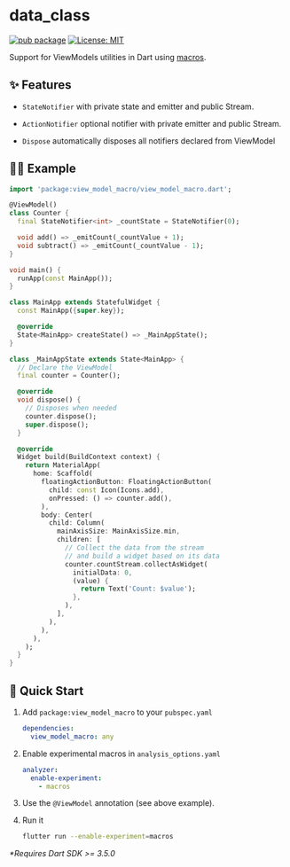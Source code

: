 # data_class

[![pub package](https://img.shields.io/pub/v/view_model_macro.svg)](https://pub.dev/packages/view_model_macro)
[![License: MIT](https://img.shields.io/badge/license-MIT-purple.svg)](https://opensource.org/licenses/MIT)

Support for ViewModels utilities in Dart using [macros](https://dart.dev/language/macros).

## ✨ Features

- `StateNotifier` with private state and emitter and public Stream.

- `ActionNotifier` optional notifier with private emitter and public Stream.

- `Dispose` automatically disposes all notifiers declared from ViewModel

## 🧑‍💻 Example

```dart
import 'package:view_model_macro/view_model_macro.dart';

@ViewModel()
class Counter {
  final StateNotifier<int> _countState = StateNotifier(0);

  void add() => _emitCount(_countValue + 1);
  void subtract() => _emitCount(_countValue - 1);
}

void main() {
  runApp(const MainApp());
}

class MainApp extends StatefulWidget {
  const MainApp({super.key});

  @override
  State<MainApp> createState() => _MainAppState();
}

class _MainAppState extends State<MainApp> {
  // Declare the ViewModel
  final counter = Counter();

  @override
  void dispose() {
    // Disposes when needed
    counter.dispose();
    super.dispose();
  }

  @override
  Widget build(BuildContext context) {
    return MaterialApp(
      home: Scaffold(
        floatingActionButton: FloatingActionButton(
          child: const Icon(Icons.add),
          onPressed: () => counter.add(),
        ),
        body: Center(
          child: Column(
            mainAxisSize: MainAxisSize.min,
            children: [
              // Collect the data from the stream
              // and build a widget based on its data
              counter.countStream.collectAsWidget(
                initialData: 0,
                (value) {
                  return Text('Count: $value');
                },
              ),
            ],
          ),
        ),
      ),
    );
  }
}

```

## 🚀 Quick Start

1. Add `package:view_model_macro` to your `pubspec.yaml`

   ```yaml
   dependencies:
     view_model_macro: any
   ```

1. Enable experimental macros in `analysis_options.yaml`

   ```yaml
   analyzer:
     enable-experiment:
       - macros
   ```

1. Use the `@ViewModel` annotation (see above example).

1. Run it

   ```sh
   flutter run --enable-experiment=macros
   ```

_\*Requires Dart SDK >= 3.5.0_